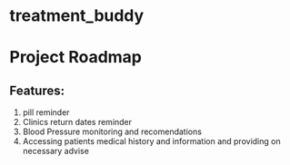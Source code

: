 # treatment_buddy

# Project Roadmap
## Features:

1. pill reminder
2. Clinics return dates reminder
3. Blood Pressure monitoring and recomendations
4. Accessing patients medical history and information and providing on necessary advise



